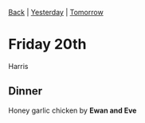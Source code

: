 [Back](README.md) |
[Yesterday](Thursday19th.md) |
[Tomorrow](Saturday21st.md)
# Friday 20th
Harris

## Dinner
Honey garlic chicken by **Ewan and Eve**
